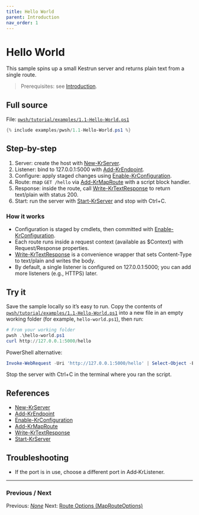```yaml
---
title: Hello World
parent: Introduction
nav_order: 1
---
```


# Hello World

This sample spins up a small Kestrun server and returns plain text from a single route.

> Prerequisites: see [Introduction][Introduction].

## Full source

File: [`pwsh/tutorial/examples/1.1-Hello-World.ps1`][1.1-Hello-World.ps1]

```powershell
{% include examples/pwsh/1.1-Hello-World.ps1 %}
```

## Step-by-step

1. Server: create the host with [New-KrServer][New-KrServer].
2. Listener: bind to 127.0.0.1:5000 with [Add-KrEndpoint][Add-KrEndpoint].
3. Configure: apply staged changes using [Enable-KrConfiguration][Enable-KrConfiguration].
4. Route: map `GET /hello` via [Add-KrMapRoute][Add-KrMapRoute] with a script block handler.
5. Response: inside the route, call [Write-KrTextResponse][Write-KrTextResponse] to return text/plain with status 200.
6. Start: run the server with [Start-KrServer][Start-KrServer] and stop with Ctrl+C.

### How it works

- Configuration is staged by cmdlets, then committed with [Enable-KrConfiguration][Enable-KrConfiguration].
- Each route runs inside a request context (available as $Context) with Request/Response properties.
- [Write-KrTextResponse][Write-KrTextResponse] is a convenience wrapper that sets Content‑Type to text/plain and writes the body.
- By default, a single listener is configured on 127.0.0.1:5000; you can add more listeners (e.g., HTTPS) later.

## Try it

Save the sample locally so it’s easy to run. Copy the contents of
[`pwsh/tutorial/examples/1.1-Hello-World.ps1`][1.1-Hello-World.ps1]
into a new file in an empty working folder (for example, `hello-world.ps1`), then run:

```powershell
# From your working folder
pwsh .\hello-world.ps1
curl http://127.0.0.1:5000/hello
```

PowerShell alternative:

```powershell
Invoke-WebRequest -Uri 'http://127.0.0.1:5000/hello' | Select-Object -ExpandProperty Content
```

Stop the server with Ctrl+C in the terminal where you ran the script.

## References

- [New-KrServer][New-KrServer]
- [Add-KrEndpoint][Add-KrEndpoint]
- [Enable-KrConfiguration][Enable-KrConfiguration]
- [Add-KrMapRoute][Add-KrMapRoute]
- [Write-KrTextResponse][Write-KrTextResponse]
- [Start-KrServer][Start-KrServer]

## Troubleshooting

- If the port is in use, choose a different port in Add‑KrListener.

---

### Previous / Next

Previous: [_None_](.)
Next: [Route Options (MapRouteOptions)][Next]

[1.1-Hello-World.ps1]: /pwsh/tutorial/examples/1.1-Hello-World.ps1
[New-KrServer]: /pwsh/cmdlets/New-KrServer
[Add-KrEndpoint]: /pwsh/cmdlets/Add-KrEndpoint
[Enable-KrConfiguration]: /pwsh/cmdlets/Enable-KrConfiguration
[Add-KrMapRoute]: /pwsh/cmdlets/Add-KrMapRoute
[Write-KrTextResponse]: /pwsh/cmdlets/Write-KrTextResponse
[Start-KrServer]: /pwsh/cmdlets/Start-KrServer
[Next]: ./1.Multiple-Content-Types
[Introduction]: ./index#prerequisites
